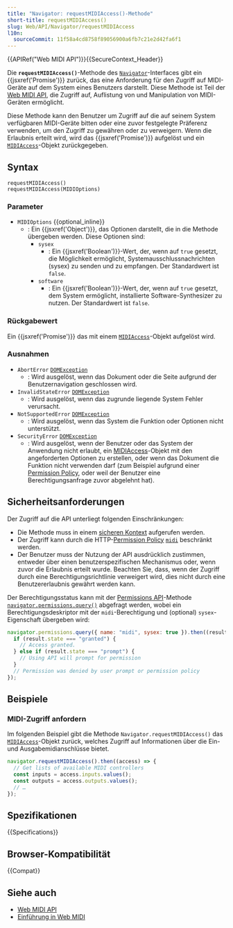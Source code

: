 ```yaml
---
title: "Navigator: requestMIDIAccess()-Methode"
short-title: requestMIDIAccess()
slug: Web/API/Navigator/requestMIDIAccess
l10n:
  sourceCommit: 11f58a4cd8758f89056900a6fb7c21e2d42fa6f1
---
```


{{APIRef("Web MIDI API")}}{{SecureContext_Header}}

Die **`requestMIDIAccess()`**-Methode des [`Navigator`](/de/docs/Web/API/Navigator)-Interfaces gibt ein {{jsxref('Promise')}} zurück, das eine Anforderung für den Zugriff auf MIDI-Geräte auf dem System eines Benutzers darstellt.
Diese Methode ist Teil der [Web MIDI API](/de/docs/Web/API/Web_MIDI_API), die Zugriff auf, Auflistung von und Manipulation von MIDI-Geräten ermöglicht.

Diese Methode kann den Benutzer um Zugriff auf die auf seinem System verfügbaren MIDI-Geräte bitten oder eine zuvor festgelegte Präferenz verwenden, um den Zugriff zu gewähren oder zu verweigern.
Wenn die Erlaubnis erteilt wird, wird das {{jsxref('Promise')}} aufgelöst und ein [`MIDIAccess`](/de/docs/Web/API/MIDIAccess)-Objekt zurückgegeben.

## Syntax

```js-nolint
requestMIDIAccess()
requestMIDIAccess(MIDIOptions)
```

### Parameter

- `MIDIOptions` {{optional_inline}}
  - : Ein {{jsxref('Object')}}, das Optionen darstellt, die in die Methode übergeben werden. Diese Optionen sind:
    - `sysex`
      - : Ein {{jsxref('Boolean')}}-Wert, der, wenn auf `true` gesetzt, die Möglichkeit ermöglicht, Systemausschlussnachrichten (sysex) zu senden und zu empfangen. Der Standardwert ist `false`.
    - `software`
      - : Ein {{jsxref('Boolean')}}-Wert, der, wenn auf `true` gesetzt, dem System ermöglicht, installierte Software-Synthesizer zu nutzen. Der Standardwert ist `false`.

### Rückgabewert

Ein {{jsxref('Promise')}} das mit einem [`MIDIAccess`](/de/docs/Web/API/MIDIAccess)-Objekt aufgelöst wird.

### Ausnahmen

- `AbortError` [`DOMException`](/de/docs/Web/API/DOMException)
  - : Wird ausgelöst, wenn das Dokument oder die Seite aufgrund der Benutzernavigation geschlossen wird.
- `InvalidStateError` [`DOMException`](/de/docs/Web/API/DOMException)
  - : Wird ausgelöst, wenn das zugrunde liegende System Fehler verursacht.
- `NotSupportedError` [`DOMException`](/de/docs/Web/API/DOMException)
  - : Wird ausgelöst, wenn das System die Funktion oder Optionen nicht unterstützt.
- `SecurityError` [`DOMException`](/de/docs/Web/API/DOMException)
  - : Wird ausgelöst, wenn der Benutzer oder das System der Anwendung nicht erlaubt, ein [MIDIAccess](/de/docs/Web/API/MIDIAccess)-Objekt mit den angeforderten Optionen zu erstellen, oder wenn das Dokument die Funktion nicht verwenden darf (zum Beispiel aufgrund einer [Permission Policy](/de/docs/Web/HTTP/Permissions_Policy), oder weil der Benutzer eine Berechtigungsanfrage zuvor abgelehnt hat).

## Sicherheitsanforderungen

Der Zugriff auf die API unterliegt folgenden Einschränkungen:

- Die Methode muss in einem [sicheren Kontext](/de/docs/Web/Security/Secure_Contexts) aufgerufen werden.
- Der Zugriff kann durch die HTTP-[Permission Policy](/de/docs/Web/HTTP/Permissions_Policy) [`midi`](/de/docs/Web/HTTP/Headers/Permissions-Policy/midi) beschränkt werden.
- Der Benutzer muss der Nutzung der API ausdrücklich zustimmen, entweder über einen benutzerspezifischen Mechanismus oder, wenn zuvor die Erlaubnis erteilt wurde.
  Beachten Sie, dass, wenn der Zugriff durch eine Berechtigungsrichtlinie verweigert wird, dies nicht durch eine Benutzererlaubnis gewährt werden kann.

Der Berechtigungsstatus kann mit der [Permissions API](/de/docs/Web/API/Permissions_API)-Methode [`navigator.permissions.query()`](/de/docs/Web/API/Permissions/query) abgefragt werden, wobei ein Berechtigungsdeskriptor mit der `midi`-Berechtigung und (optional) `sysex`-Eigenschaft übergeben wird:

```js
navigator.permissions.query({ name: "midi", sysex: true }).then((result) => {
  if (result.state === "granted") {
    // Access granted.
  } else if (result.state === "prompt") {
    // Using API will prompt for permission
  }
  // Permission was denied by user prompt or permission policy
});
```

## Beispiele

### MIDI-Zugriff anfordern

Im folgenden Beispiel gibt die Methode `Navigator.requestMIDIAccess()` das [`MIDIAccess`](/de/docs/Web/API/MIDIAccess)-Objekt zurück, welches Zugriff auf Informationen über die Ein- und Ausgabemidianschlüsse bietet.

```js
navigator.requestMIDIAccess().then((access) => {
  // Get lists of available MIDI controllers
  const inputs = access.inputs.values();
  const outputs = access.outputs.values();
  // …
});
```

## Spezifikationen

{{Specifications}}

## Browser-Kompatibilität

{{Compat}}

## Siehe auch

- [Web MIDI API](/de/docs/Web/API/Web_MIDI_API)
- [Einführung in Web MIDI](https://code.tutsplus.com/introduction-to-web-midi--cms-25220t)

